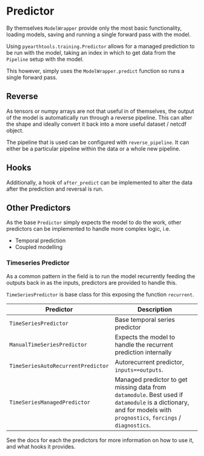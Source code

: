 # Predictor

By themselves `ModelWrapper` provide only the most basic functionality, loading models, saving and running a single forward pass with the model.

Using `pyearthtools.training.Predictor` allows for a managed prediction to be run with the model, taking an index in which to get data from the `Pipeline` setup with the model. 

This however, simply uses the `ModelWrapper.predict` function so runs a single forward pass.

## Reverse

As tensors or numpy arrays are not that useful in of themselves, the output of the model is automatically run through a reverse pipeline. This can alter the shape and ideally convert it back into a more useful dataset / netcdf object. 

The pipeline that is used can be configured with `reverse_pipeline`. It can either be a particular pipeline within the data or a whole new pipeline. 

## Hooks
Additionally, a hook of `after_predict` can be implemented to alter the data after the prediction and reversal is run.


## Other Predictors

As the base `Predictor` simply expects the model to do the work, other predictors can be implemented to handle more complex logic, i.e.
- Temporal prediction
- Coupled modelling


### Timeseries Predictor

As a common pattern in the field is to run the model recurrently feeding the outputs back in as the inputs, predictors are provided to handle this.

`TimeSeriesPredictor` is base class for this exposing the function `recurrent`.

| Predictor | Description |
| --------- | ----------- |
| `TimeSeriesPredictor` | Base temporal series predictor |
| `ManualTimeSeriesPredictor` | Expects the model to handle the recurrent prediction internally | 
| `TimeSeriesAutoRecurrentPredictor` | Autorecurrent predictor, `inputs==outputs`.|
| `TimeSeriesManagedPredictor` | Managed predictor to get missing data from `datamodule`. Best used if `datamodule` is a dictionary, and for models with `prognostics`, `forcings` / `diagnostics`.|


See the docs for each the predictors for more information on how to use it, and what hooks it provides.
